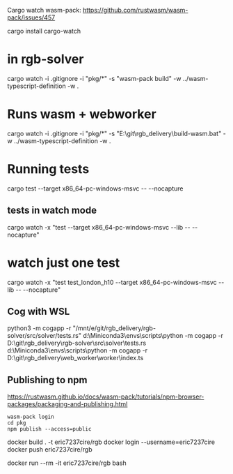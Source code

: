 
Cargo watch wasm-pack:
https://github.com/rustwasm/wasm-pack/issues/457

cargo install cargo-watch
# in rgb-solver
cargo watch -i .gitignore -i "pkg/*" -s "wasm-pack build" -w ../wasm-typescript-definition -w .

# Runs wasm + webworker
cargo watch -i .gitignore -i "pkg/*" -s "E:\git\rgb_delivery\build-wasm.bat" -w ../wasm-typescript-definition -w .

# Running tests
cargo test --target x86_64-pc-windows-msvc  -- --nocapture

## tests in watch mode
cargo watch -x "test --target x86_64-pc-windows-msvc --lib -- --nocapture"

# watch just one test
cargo watch -x "test test_london_h10 --target x86_64-pc-windows-msvc --lib -- --nocapture"


## Cog with WSL
python3 -m cogapp -r "/mnt/e/git/rgb_delivery/rgb-solver/src/solver/tests.rs"
d:\Miniconda3\envs\scripts\python -m cogapp -r D:\git\rgb_delivery\rgb-solver\src\solver\tests.rs
d:\Miniconda3\envs\scripts\python -m cogapp -r D:\git\rgb_delivery\web_worker\worker\index.ts

## Publishing to npm 
https://rustwasm.github.io/docs/wasm-pack/tutorials/npm-browser-packages/packaging-and-publishing.html

```
wasm-pack login
cd pkg
npm publish --access=public
```



docker build . -t eric7237cire/rgb
docker login --username=eric7237cire
docker push eric7237cire/rgb

docker run --rm  -it eric7237cire/rgb bash